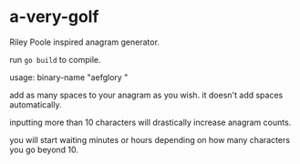 # a-very-golf
Riley Poole inspired anagram generator.

run `go build` to compile.

usage: binary-name "aefglory "

add as many spaces to your anagram as you wish. it doesn't add spaces automatically.

inputting more than 10 characters will drastically increase anagram counts. 

you will start waiting minutes or hours depending on how many characters you go beyond 10.

